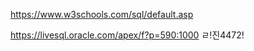 <a> https://www.w3schools.com/sql/default.asp </a>


<a>https://livesql.oracle.com/apex/f?p=590:1000</a>
ㄹ!진4472!
